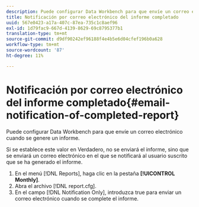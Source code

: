 ```yaml
---
description: Puede configurar Data Workbench para que envíe un correo electrónico cuando se genere un informe.
title: Notificación por correo electrónico del informe completado
uuid: 567e0423-a17a-407c-87ea-735c1c8aef96
exl-id: 1d79fac9-667d-4139-8629-69c8795377b1
translation-type: tm+mt
source-git-commit: d9df90242ef96188f4e4b5e6d04cfef196b0a628
workflow-type: tm+mt
source-wordcount: '87'
ht-degree: 11%

---
```


# Notificación por correo electrónico del informe completado{#email-notification-of-completed-report}

Puede configurar Data Workbench para que envíe un correo electrónico cuando se genere un informe.

Si se establece este valor en Verdadero, no se enviará el informe, sino que se enviará un correo electrónico en el que se notificará al usuario suscrito que se ha generado el informe.

1. En el menú [!DNL Reports], haga clic en la pestaña **[!UICONTROL Monthly]**.
1. Abra el archivo [!DNL report.cfg].
1. En el campo [!DNL Notification Only], introduzca true para enviar un correo electrónico cuando se complete el informe.
